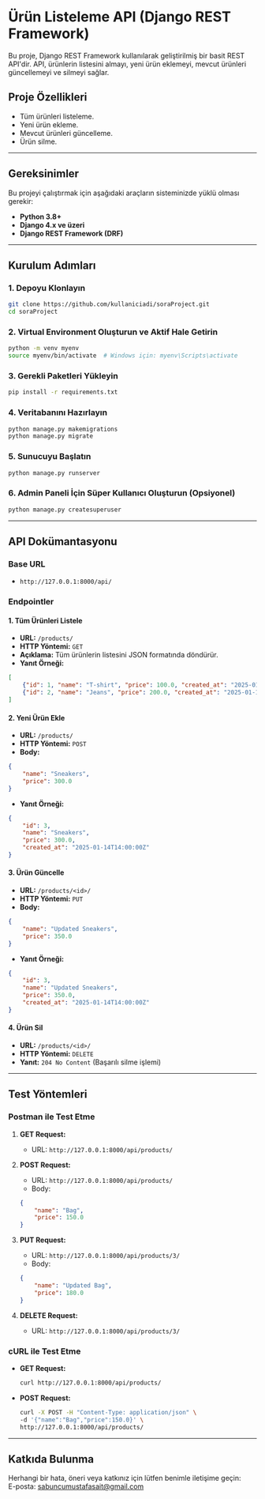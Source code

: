 # Ürün Listeleme API (Django REST Framework)

Bu proje, Django REST Framework kullanılarak geliştirilmiş bir basit REST API'dir. API, ürünlerin listesini almayı, yeni ürün eklemeyi, mevcut ürünleri güncellemeyi ve silmeyi sağlar.

## **Proje Özellikleri**
- Tüm ürünleri listeleme.
- Yeni ürün ekleme.
- Mevcut ürünleri güncelleme.
- Ürün silme.

---

## **Gereksinimler**
Bu projeyi çalıştırmak için aşağıdaki araçların sisteminizde yüklü olması gerekir:
- **Python 3.8+**
- **Django 4.x ve üzeri**
- **Django REST Framework (DRF)**

---

## **Kurulum Adımları**

### 1. Depoyu Klonlayın
```bash
git clone https://github.com/kullaniciadi/soraProject.git
cd soraProject
```

### 2. Virtual Environment Oluşturun ve Aktif Hale Getirin
```bash
python -m venv myenv
source myenv/bin/activate  # Windows için: myenv\Scripts\activate
```

### 3. Gerekli Paketleri Yükleyin
```bash
pip install -r requirements.txt
```

### 4. Veritabanını Hazırlayın
```bash
python manage.py makemigrations
python manage.py migrate
```

### 5. Sunucuyu Başlatın
```bash
python manage.py runserver
```

### 6. Admin Paneli İçin Süper Kullanıcı Oluşturun (Opsiyonel)
```bash
python manage.py createsuperuser
```

---

## **API Dokümantasyonu**

### **Base URL**
- `http://127.0.0.1:8000/api/`

### **Endpointler**

#### **1. Tüm Ürünleri Listele**
- **URL:** `/products/`
- **HTTP Yöntemi:** `GET`
- **Açıklama:** Tüm ürünlerin listesini JSON formatında döndürür.
- **Yanıt Örneği:**
```json
[
    {"id": 1, "name": "T-shirt", "price": 100.0, "created_at": "2025-01-14T12:00:00Z"},
    {"id": 2, "name": "Jeans", "price": 200.0, "created_at": "2025-01-14T13:00:00Z"}
]
```

#### **2. Yeni Ürün Ekle**
- **URL:** `/products/`
- **HTTP Yöntemi:** `POST`
- **Body:**
```json
{
    "name": "Sneakers",
    "price": 300.0
}
```
- **Yanıt Örneği:**
```json
{
    "id": 3,
    "name": "Sneakers",
    "price": 300.0,
    "created_at": "2025-01-14T14:00:00Z"
}
```

#### **3. Ürün Güncelle**
- **URL:** `/products/<id>/`
- **HTTP Yöntemi:** `PUT`
- **Body:**
```json
{
    "name": "Updated Sneakers",
    "price": 350.0
}
```
- **Yanıt Örneği:**
```json
{
    "id": 3,
    "name": "Updated Sneakers",
    "price": 350.0,
    "created_at": "2025-01-14T14:00:00Z"
}
```

#### **4. Ürün Sil**
- **URL:** `/products/<id>/`
- **HTTP Yöntemi:** `DELETE`
- **Yanıt:** `204 No Content` (Başarılı silme işlemi)

---

## **Test Yöntemleri**

### **Postman ile Test Etme**
1. **GET Request:**  
   - URL: `http://127.0.0.1:8000/api/products/`

2. **POST Request:**  
   - URL: `http://127.0.0.1:8000/api/products/`  
   - Body:
   ```json
   {
       "name": "Bag",
       "price": 150.0
   }
   ```

3. **PUT Request:**  
   - URL: `http://127.0.0.1:8000/api/products/3/`  
   - Body:
   ```json
   {
       "name": "Updated Bag",
       "price": 180.0
   }
   ```

4. **DELETE Request:**  
   - URL: `http://127.0.0.1:8000/api/products/3/`

### **cURL ile Test Etme**
- **GET Request:**
   ```bash
   curl http://127.0.0.1:8000/api/products/
   ```
- **POST Request:**
   ```bash
   curl -X POST -H "Content-Type: application/json" \
   -d '{"name":"Bag","price":150.0}' \
   http://127.0.0.1:8000/api/products/
   ```

---

## **Katkıda Bulunma**
Herhangi bir hata, öneri veya katkınız için lütfen benimle iletişime geçin:  
E-posta: [sabuncumustafasait@gmail.com](mailto:email@example.com)


